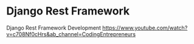 # Django Rest Framework
Django Rest Framework Development 
https://www.youtube.com/watch?v=c708Nf0cHrs&ab_channel=CodingEntrepreneurs
